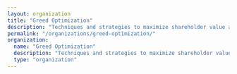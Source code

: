 ```yaml
---
layout: organization
title: "Greed Optimization"
description: "Techniques and strategies to maximize shareholder value at any cost, often at the expense of ethics and humanity."
permalink: "/organizations/greed-optimization/"
organization:
  name: "Greed Optimization"
  description: "Techniques and strategies to maximize shareholder value at any cost, often at the expense of ethics and humanity."
  type: "organization"
---
```


